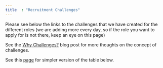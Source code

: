 ```yaml
---
title  : "Recruitment Challenges"
---
```


Please see below the links to the challenges that we have created for the different roles (we are adding more every day, so if the role you want to apply for is not there, keep an eye on this
page)

See the [Why Challenges?](/blog/2017/12/11/why-challenges/) blog post for more thoughts on the concept of challenges.

See this [page](/challenges/table) for simpler version of the table below.


